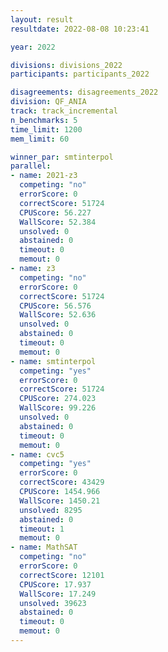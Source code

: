 ```yaml
---
layout: result
resultdate: 2022-08-08 10:23:41

year: 2022

divisions: divisions_2022
participants: participants_2022

disagreements: disagreements_2022
division: QF_ANIA
track: track_incremental
n_benchmarks: 5
time_limit: 1200
mem_limit: 60

winner_par: smtinterpol
parallel:
- name: 2021-z3
  competing: "no"
  errorScore: 0
  correctScore: 51724
  CPUScore: 56.227
  WallScore: 52.384
  unsolved: 0
  abstained: 0
  timeout: 0
  memout: 0
- name: z3
  competing: "no"
  errorScore: 0
  correctScore: 51724
  CPUScore: 56.576
  WallScore: 52.636
  unsolved: 0
  abstained: 0
  timeout: 0
  memout: 0
- name: smtinterpol
  competing: "yes"
  errorScore: 0
  correctScore: 51724
  CPUScore: 274.023
  WallScore: 99.226
  unsolved: 0
  abstained: 0
  timeout: 0
  memout: 0
- name: cvc5
  competing: "yes"
  errorScore: 0
  correctScore: 43429
  CPUScore: 1454.966
  WallScore: 1450.21
  unsolved: 8295
  abstained: 0
  timeout: 1
  memout: 0
- name: MathSAT
  competing: "no"
  errorScore: 0
  correctScore: 12101
  CPUScore: 17.937
  WallScore: 17.249
  unsolved: 39623
  abstained: 0
  timeout: 0
  memout: 0
---
```

